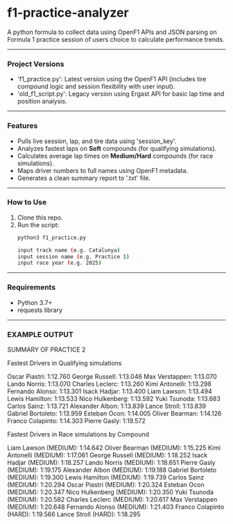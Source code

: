 # f1-practice-analyzer
A python formula to collect data using OpenF1 APIs and JSON parsing on Formula 1 practice session of users choice to calculate performance trends.

---

### Project Versions

- 'f1_practice.py': Latest version using the OpenF1 API (includes tire compound logic and session flexibility with user input).
- 'old_f1_script.py': Legacy version using Ergast API for basic lap time and position analysis.

---

### Features
- Pulls live session, lap, and tire data using 'session_key'.
- Analyzes fastest laps on **Soft** compounds (for qualifying simulations).
- Calculates average lap times on **Medium/Hard** compounds (for race simulations).
- Maps driver numbers to full names using OpenF1 metadata.
- Generates a clean summary report to '.txt' file.

---

### How to Use
1. Clone this repo.
2. Run the script:
   ```bash
   python3 f1_practice.py

   input track name (e.g. Catalunya)
   input session name (e.g. Practice 1)
   input race year (e.g. 2025)

---

### Requirements
- Python 3.7+
- requests library

---

### EXAMPLE OUTPUT

SUMMARY OF PRACTICE 2



Fastest Drivers in Qualifying simulations

Oscar Piastri: 1:12.760
George Russell: 1:13.046
Max Verstappen: 1:13.070
Lando Norris: 1:13.070
Charles Leclerc: 1:13.260
Kimi Antonelli: 1:13.298
Fernando Alonso: 1:13.301
Isack Hadjar: 1:13.400
Liam Lawson: 1:13.494
Lewis Hamilton: 1:13.533
Nico Hulkenberg: 1:13.592
Yuki Tsunoda: 1:13.683
Carlos Sainz: 1:13.721
Alexander Albon: 1:13.839
Lance Stroll: 1:13.839
Gabriel Bortoleto: 1:13.959
Esteban Ocon: 1:14.005
Oliver Bearman: 1:14.126
Franco Colapinto: 1:14.303
Pierre Gasly: 1:19.572


Fastest Drivers in Race simulations by Compound

Liam Lawson (MEDIUM): 1:14.642
Oliver Bearman (MEDIUM): 1:15.225
Kimi Antonelli (MEDIUM): 1:17.061
George Russell (MEDIUM): 1:18.252
Isack Hadjar (MEDIUM): 1:18.257
Lando Norris (MEDIUM): 1:18.651
Pierre Gasly (MEDIUM): 1:19.175
Alexander Albon (MEDIUM): 1:19.188
Gabriel Bortoleto (MEDIUM): 1:19.300
Lewis Hamilton (MEDIUM): 1:19.739
Carlos Sainz (MEDIUM): 1:20.294
Oscar Piastri (MEDIUM): 1:20.324
Esteban Ocon (MEDIUM): 1:20.347
Nico Hulkenberg (MEDIUM): 1:20.350
Yuki Tsunoda (MEDIUM): 1:20.582
Charles Leclerc (MEDIUM): 1:20.617
Max Verstappen (MEDIUM): 1:20.648
Fernando Alonso (MEDIUM): 1:21.403
Franco Colapinto (HARD): 1:19.566
Lance Stroll (HARD): 1:18.295
